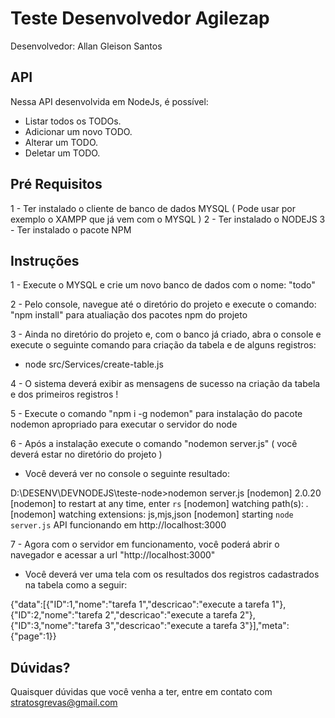 # Teste Desenvolvedor Agilezap

Desenvolvedor: Allan Gleison Santos

## API

Nessa API desenvolvida em NodeJs, é possível:

- Listar todos os TODOs.
- Adicionar um novo TODO.
- Alterar um TODO.
- Deletar um TODO.

## Pré Requisitos

1 - Ter instalado o cliente de banco de dados MYSQL ( Pode usar por exemplo o XAMPP que já vem com o MYSQL )
2 - Ter instalado o NODEJS
3 - Ter instalado o pacote NPM

## Instruções

1 - Execute o MYSQL e crie um novo banco de dados com o nome: "todo"

2 - Pelo console, navegue até o diretório do projeto e execute o comando: "npm install" para atualiação dos pacotes npm do projeto

3 - Ainda no diretório do projeto e, com o banco já criado, abra o console e execute o seguinte comando para criação da tabela e de alguns registros:

- node src/Services/create-table.js

4 - O sistema deverá exibir as mensagens de sucesso na criação da tabela e dos primeiros registros !

5 - Execute o comando "npm i -g nodemon" para instalação do pacote nodemon apropriado para executar o servidor do node

6 - Após a instalação execute o comando "nodemon server.js" ( você deverá estar no diretório do projeto )

- Você deverá ver no console o seguinte resultado:

D:\DESENV\DEVNODEJS\teste-node>nodemon server.js
[nodemon] 2.0.20
[nodemon] to restart at any time, enter `rs`
[nodemon] watching path(s): *.*
[nodemon] watching extensions: js,mjs,json
[nodemon] starting `node server.js`
API funcionando em http://localhost:3000

7 - Agora com o servidor em funcionamento, você poderá abrir o navegador e acessar a url "http://localhost:3000"

- Você deverá ver uma tela com os resultados dos registros cadastrados na tabela como a seguir:

{"data":[{"ID":1,"nome":"tarefa 1","descricao":"execute a tarefa 1"},{"ID":2,"nome":"tarefa 2","descricao":"execute a tarefa 2"},{"ID":3,"nome":"tarefa 3","descricao":"execute a tarefa 3"}],"meta":{"page":1}}

## Dúvidas?

Quaisquer dúvidas que você venha a ter, entre em contato com stratosgrevas@gmail.com
